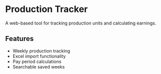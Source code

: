 # Production Tracker

A web-based tool for tracking production units and calculating earnings.

## Features
- Weekly production tracking
- Excel import functionality
- Pay period calculations
- Searchable saved weeks 